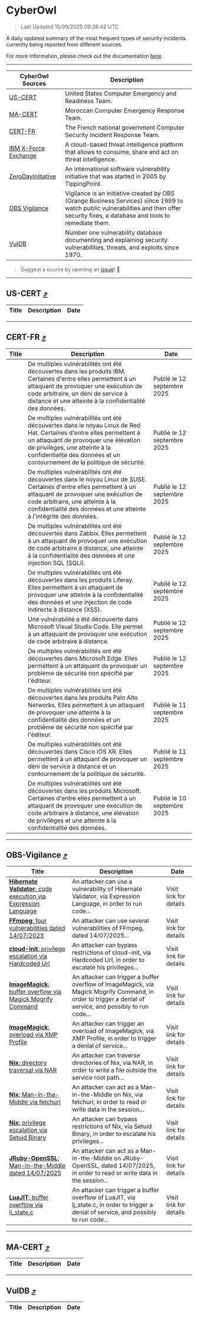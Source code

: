 
 <div id='top'></div>

# CyberOwl

 > Last Updated 15/09/2025 09:28:42 UTC
 
 A daily updated summary of the most frequent types of security incidents currently being reported from different sources.
 
 For more information, please check out the documentation [here](./docs/README.md).
 
 ---
 |CyberOwl Sources|Description|
 |---|---|
 |[US-CERT](#us-cert-arrow_heading_up)|United States Computer Emergency and Readiness Team.|
 |[MA-CERT](#ma-cert-arrow_heading_up)|Moroccan Computer Emergency Response Team.|
 |[CERT-FR](#cert-fr-arrow_heading_up)|The French national government Computer Security Incident Response Team.|
 |[IBM X-Force Exchange](#ibmcloud-arrow_heading_up)|A cloud-based threat intelligence platform that allows to consume, share and act on threat intelligence.|
 |[ZeroDayInitiative](#zerodayinitiative-arrow_heading_up)|An international software vulnerability initiative that was started in 2005 by TippingPoint.|
 |[OBS Vigilance](#obs-vigilance-arrow_heading_up)|Vigilance is an initiative created by OBS (Orange Business Services) since 1999 to watch public vulnerabilities and then offer security fixes, a database and tools to remediate them.|
 |[VulDB](#vuldb-arrow_heading_up)|Number one vulnerability database documenting and explaining security vulnerabilities, threats, and exploits since 1970.|
 
 > Suggest a source by opening an [issue](https://github.com/karimhabush/cyberowl/issues)! :raised_hands:
 ---

## US-CERT [:arrow_heading_up:](#cyberowl)

 |Title|Description|Date|
 |---|---|---|
 
 ---

## CERT-FR [:arrow_heading_up:](#cyberowl)

 |Title|Description|Date|
 |---|---|---|
 |[](https://www.cert.ssi.gouv.fr/avis/CERTFR-2025-AVI-0789/)|De multiples vulnérabilités ont été découvertes dans les produits IBM. Certaines d'entre elles permettent à un attaquant de provoquer une exécution de code arbitraire, un déni de service à distance et une atteinte à la confidentialité des données.|Publié le 12 septembre 2025|
 |[](https://www.cert.ssi.gouv.fr/avis/CERTFR-2025-AVI-0788/)|De multiples vulnérabilités ont été découvertes dans le noyau Linux de Red Hat. Certaines d'entre elles permettent à un attaquant de provoquer une élévation de privilèges, une atteinte à la confidentialité des données et un contournement de la politique de sécurité.|Publié le 12 septembre 2025|
 |[](https://www.cert.ssi.gouv.fr/avis/CERTFR-2025-AVI-0787/)|De multiples vulnérabilités ont été découvertes dans le noyau Linux de SUSE. Certaines d'entre elles permettent à un attaquant de provoquer une exécution de code arbitraire, une atteinte à la confidentialité des données et une atteinte à l'intégrité des données.|Publié le 12 septembre 2025|
 |[](https://www.cert.ssi.gouv.fr/avis/CERTFR-2025-AVI-0786/)|De multiples vulnérabilités ont été découvertes dans Zabbix. Elles permettent à un attaquant de provoquer une exécution de code arbitraire à distance, une atteinte à la confidentialité des données et une injection SQL (SQLi).|Publié le 12 septembre 2025|
 |[](https://www.cert.ssi.gouv.fr/avis/CERTFR-2025-AVI-0785/)|De multiples vulnérabilités ont été découvertes dans les produits Liferay. Elles permettent à un attaquant de provoquer une atteinte à la confidentialité des données et une injection de code indirecte à distance (XSS).|Publié le 12 septembre 2025|
 |[](https://www.cert.ssi.gouv.fr/avis/CERTFR-2025-AVI-0784/)|Une vulnérabilité a été découverte dans Microsoft Visual Studio Code. Elle permet à un attaquant de provoquer une exécution de code arbitraire à distance.|Publié le 12 septembre 2025|
 |[](https://www.cert.ssi.gouv.fr/avis/CERTFR-2025-AVI-0783/)|De multiples vulnérabilités ont été découvertes dans Microsoft Edge. Elles permettent à un attaquant de provoquer un problème de sécurité non spécifié par l'éditeur.|Publié le 12 septembre 2025|
 |[](https://www.cert.ssi.gouv.fr/avis/CERTFR-2025-AVI-0782/)|De multiples vulnérabilités ont été découvertes dans les produits Palo Alto Networks. Elles permettent à un attaquant de provoquer une atteinte à la confidentialité des données et un problème de sécurité non spécifié par l'éditeur.|Publié le 11 septembre 2025|
 |[](https://www.cert.ssi.gouv.fr/avis/CERTFR-2025-AVI-0781/)|De multiples vulnérabilités ont été découvertes dans Cisco IOS XR. Elles permettent à un attaquant de provoquer un déni de service à distance et un contournement de la politique de sécurité.|Publié le 11 septembre 2025|
 |[](https://www.cert.ssi.gouv.fr/avis/CERTFR-2025-AVI-0780/)|De multiples vulnérabilités ont été découvertes dans les produits Microsoft. Certaines d'entre elles permettent à un attaquant de provoquer une exécution de code arbitraire à distance, une élévation de privilèges et une atteinte à la confidentialité des données.|Publié le 10 septembre 2025|
 
 ---

## OBS-Vigilance [:arrow_heading_up:](#cyberowl)

 |Title|Description|Date|
 |---|---|---|
 |[<a href="https://vigilance.fr/vulnerability/Hibernate-Validator-code-execution-via-Expression-Language-47712" class="noirorange"><b>Hibernate Validator</b>: code execution via Expression Language</a>](https://vigilance.fr/vulnerability/Hibernate-Validator-code-execution-via-Expression-Language-47712)|An attacker can use a vulnerability of Hibernate Validator, via Expression Language, in order to run code...|Visit link for details|
 |[<a href="https://vigilance.fr/vulnerability/FFmpeg-four-vulnerabilities-dated-14-07-2025-47709" class="noirorange"><b>FFmpeg</b>: four vulnerabilities dated 14/07/2025</a>](https://vigilance.fr/vulnerability/FFmpeg-four-vulnerabilities-dated-14-07-2025-47709)|An attacker can use several vulnerabilities of FFmpeg, dated 14/07/2025...|Visit link for details|
 |[<a href="https://vigilance.fr/vulnerability/cloud-init-privilege-escalation-via-Hardcoded-Url-47707" class="noirorange"><b>cloud-init</b>: privilege escalation via Hardcoded Url</a>](https://vigilance.fr/vulnerability/cloud-init-privilege-escalation-via-Hardcoded-Url-47707)|An attacker can bypass restrictions of cloud-init, via Hardcoded Url, in order to escalate his privileges...|Visit link for details|
 |[<a href="https://vigilance.fr/vulnerability/ImageMagick-buffer-overflow-via-Magick-Mogrify-Command-47705" class="noirorange"><b>ImageMagick</b>: buffer overflow via Magick Mogrify Command</a>](https://vigilance.fr/vulnerability/ImageMagick-buffer-overflow-via-Magick-Mogrify-Command-47705)|An attacker can trigger a buffer overflow of ImageMagick, via Magick Mogrify Command, in order to trigger a denial of service, and possibly to run code...|Visit link for details|
 |[<a href="https://vigilance.fr/vulnerability/ImageMagick-overload-via-XMP-Profile-47703" class="noirorange"><b>ImageMagick</b>: overload via XMP Profile</a>](https://vigilance.fr/vulnerability/ImageMagick-overload-via-XMP-Profile-47703)|An attacker can trigger an overload of ImageMagick, via XMP Profile, in order to trigger a denial of service...|Visit link for details|
 |[<a href="https://vigilance.fr/vulnerability/Nix-directory-traversal-via-NAR-47702" class="noirorange"><b>Nix</b>: directory traversal via NAR</a>](https://vigilance.fr/vulnerability/Nix-directory-traversal-via-NAR-47702)|An attacker can traverse directories of Nix, via NAR, in order to write a file outside the service root path...|Visit link for details|
 |[<a href="https://vigilance.fr/vulnerability/Nix-Man-in-the-Middle-via-fetchurl-47701" class="noirorange"><b>Nix</b>: Man-in-the-Middle via fetchurl</a>](https://vigilance.fr/vulnerability/Nix-Man-in-the-Middle-via-fetchurl-47701)|An attacker can act as a Man-in-the-Middle on Nix, via fetchurl, in order to read or write data in the session...|Visit link for details|
 |[<a href="https://vigilance.fr/vulnerability/Nix-privilege-escalation-via-Setuid-Binary-47700" class="noirorange"><b>Nix</b>: privilege escalation via Setuid Binary</a>](https://vigilance.fr/vulnerability/Nix-privilege-escalation-via-Setuid-Binary-47700)|An attacker can bypass restrictions of Nix, via Setuid Binary, in order to escalate his privileges...|Visit link for details|
 |[<a href="https://vigilance.fr/vulnerability/JRuby-OpenSSL-Man-in-the-Middle-dated-14-07-2025-47699" class="noirorange"><b>JRuby-OpenSSL</b>: Man-in-the-Middle dated 14/07/2025</a>](https://vigilance.fr/vulnerability/JRuby-OpenSSL-Man-in-the-Middle-dated-14-07-2025-47699)|An attacker can act as a Man-in-the-Middle on JRuby-OpenSSL, dated 14/07/2025, in order to read or write data in the session...|Visit link for details|
 |[<a href="https://vigilance.fr/vulnerability/LuaJIT-buffer-overflow-via-lj-state-c-47698" class="noirorange"><b>LuaJIT</b>: buffer overflow via lj_state.c</a>](https://vigilance.fr/vulnerability/LuaJIT-buffer-overflow-via-lj-state-c-47698)|An attacker can trigger a buffer overflow of LuaJIT, via lj_state.c, in order to trigger a denial of service, and possibly to run code...|Visit link for details|
 
 ---

## MA-CERT [:arrow_heading_up:](#cyberowl)

 |Title|Description|Date|
 |---|---|---|
 
 ---

## VulDB [:arrow_heading_up:](#cyberowl)

 |Title|Description|Date|
 |---|---|---|
 